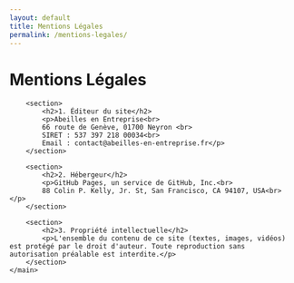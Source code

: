 ```yaml
---
layout: default
title: Mentions Légales
permalink: /mentions-legales/
---
```


<main class="legal-content">
        <h1>Mentions Légales</h1>

        <section>
            <h2>1. Éditeur du site</h2>
            <p>Abeilles en Entreprise<br>
            66 route de Genève, 01700 Neyron <br>
            SIRET : 537 397 218 00034<br>
            Email : contact@abeilles-en-entreprise.fr</p>
        </section>

        <section>
            <h2>2. Hébergeur</h2>
            <p>GitHub Pages, un service de GitHub, Inc.<br>
            88 Colin P. Kelly, Jr. St, San Francisco, CA 94107, USA<br></p>
        </section>

        <section>
            <h2>3. Propriété intellectuelle</h2>
            <p>L'ensemble du contenu de ce site (textes, images, vidéos) est protégé par le droit d'auteur. Toute reproduction sans autorisation préalable est interdite.</p>
        </section>
    </main>
